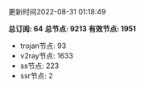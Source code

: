 更新时间2022-08-31 01:18:49

**总订阅: 64**
**总节点: 9213**
**有效节点: 1951**
- trojan节点: 93
- v2ray节点: 1633
- ss节点: 223
- ssr节点: 2
